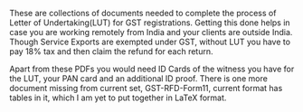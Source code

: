These are collections of documents needed to complete the process of
Letter of Undertaking(LUT) for GST registrations. Getting this done
helps in case you are working remotely from India and your clients are
outside India. Though Service Exports are exempted under GST, without
LUT you have to pay 18% tax and then claim the refund for each
return. 

Apart from these PDFs you would need ID Cards of the witness you have
for the LUT, your PAN card and an additional ID proof. There is one
more document missing from current set, GST-RFD-Form11, current format
has tables in it, which I am yet to put together in LaTeX format.